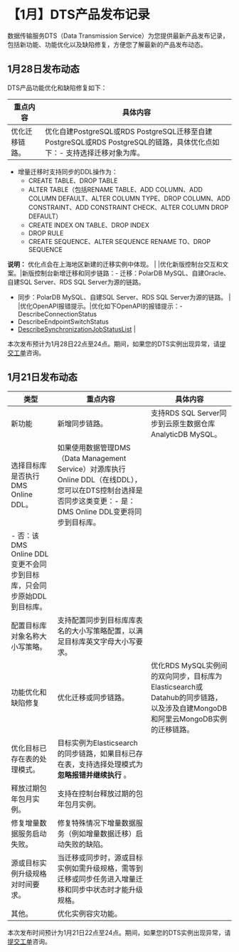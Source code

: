 # 【1月】DTS产品发布记录

数据传输服务DTS（Data Transmission Service）为您提供最新产品发布记录，包括新功能、功能优化以及缺陷修复，方便您了解最新的产品发布动态。

## 1月28日发布动态

DTS产品功能优化和缺陷修复如下：

|重点内容|具体内容|
|----|----|
|优化迁移链路。|优化自建PostgreSQL或RDS PostgreSQL迁移至自建PostgreSQL或RDS PostgreSQL的链路，具体优化点如下：-   支持选择迁移对象为库。
-   增量迁移时支持同步的DDL操作为：
    -   CREATE TABLE、DROP TABLE
    -   ALTER TABLE（包括RENAME TABLE、ADD COLUMN、ADD COLUMN DEFAULT、ALTER COLUMN TYPE、DROP COLUMN、ADD CONSTRAINT、ADD CONSTRAINT CHECK、ALTER COLUMN DROP DEFAULT）
    -   CREATE INDEX ON TABLE、DROP INDEX
    -   DROP RULE
    -   CREATE SEQUENCE、ALTER SEQUENCE RENAME TO、DROP SEQUENCE

**说明：** 优化点会在上海地区新建的迁移实例中体现。 |
|优化新版控制台交互和文案。|新版控制台新增迁移和同步链路：-   迁移：PolarDB MySQL、自建Oracle、自建SQL Server、RDS SQL Server为源的链路。
-   同步：PolarDB MySQL、自建SQL Server、RDS SQL Server为源的链路。 |
|优化OpenAPI报错提示。|优化如下OpenAPI的报错提示：-   DescribeConnectionStatus
-   DescribeEndpointSwitchStatus
-   [DescribeSynchronizationJobStatusList](/cn.zh-CN/API参考/数据同步/查询一个或多个同步实例状态.md) |

本次发布预计为1月28日22点至24点。期间，如果您的DTS实例出现异常，请[提交工单](https://selfservice.console.aliyun.com/ticket/category/redis/today)咨询。

## 1月21日发布动态

|类型|重点内容|具体内容|
|--|----|----|
|新功能|新增同步链路。|支持RDS SQL Server同步到云原生数据仓库AnalyticDB MySQL。|
|选择目标库是否执行DMS Online DDL。|如果使用数据管理DMS（Data Management Service）对源库执行Online DDL（在线DDL），您可以在DTS控制台选择是否同步这类变更：-   是：DMS Online DDL变更将同步到目标库。
-   否：该DMS Online DDL变更不会同步到目标库，只会同步原始DDL到目标库。 |
|配置目标库对象名称大小写策略。|支持配置同步到目标库库表名的大小写策略配置，以满足目标库英文字母大小写要求。|
|功能优化和缺陷修复|优化迁移或同步链路。|优化RDS MySQL实例间的双向同步，目标库为Elasticsearch或Datahub的同步链路，以及涉及自建MongoDB和阿里云MongoDB实例的迁移链路。|
|优化目标已存在表的处理模式。|目标实例为Elasticsearch的同步链路，如果目标已存在表，支持选择处理模式为**忽略报错并继续执行** 。|
|释放过期包年包月实例。|支持在控制台释放过期的包年包月实例。|
|修复增量数据服务启动失败。|修复特殊情况下增量数据服务（例如增量数据迁移）启动失败的缺陷。|
|源或目标实例升级规格对时间要求。|当迁移或同步时，源或目标实例如需升级规格，需等到迁移或同步任务进入增量迁移和同步中状态时才能升级规格。|
|其他。|优化实例容灾功能。|

本次发布时间预计为1月21日22点至24点。期间，如果您的DTS实例出现异常，请[提交工单](https://selfservice.console.aliyun.com/ticket/category/dts/today)咨询。


